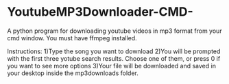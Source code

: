 # YoutubeMP3Downloader-CMD-
A python program for downloading youtube videos in mp3 format from your cmd window.
You must have ffmpeg installed. 

Instructions:
1)Type the song you want to download
2)You will be prompted with the first three yotube search results. Choose one of them, or press 0 if you want to see more options
3)Your file will be downloaded and saved in your desktop inside the mp3downloads folder.
